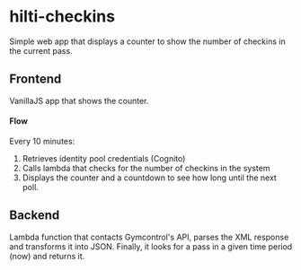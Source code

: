 # hilti-checkins

Simple web app that displays a counter to show the number of checkins in the current pass.

## Frontend
VanillaJS app that shows the counter. 

#### Flow
Every 10 minutes:
1. Retrieves identity pool credentials (Cognito)
2. Calls lambda that checks for the number of checkins in the system
3. Displays the counter and a countdown to see how long until the next poll. 

## Backend
Lambda function that contacts Gymcontrol's API, parses the XML response and transforms it into JSON. 
Finally, it looks for a pass in a given time period (now) and returns it. 

